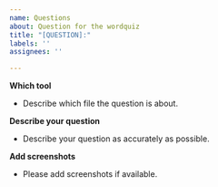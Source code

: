 ```yaml
---
name: Questions
about: Question for the wordquiz
title: "[QUESTION]:"
labels: ''
assignees: ''

---
```


**Which tool**
- Describe which file the question is about.

**Describe your question**
- Describe your question as accurately as possible.

**Add screenshots**
- Please add screenshots if available.

